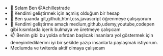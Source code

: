 - 👋 Selam Ben @Achillestrade
- 👀 Kendimi geliştirmek için açmiış olduğum bir hesap
- 🌱 Ben şuanda git,github,html,css,javascript öğrenmeye çalışıyorum
- 💞️ Kendimi geliştirme amaçlı medium,github,udemy,youtube,codepen gibi kısımlarda içerik bulmaya ve üretmeye çalışıcam
- 📫 Benim gibi bu yolda sıfırdan başlıcak insanlara yol göstermek için deneyimlediklerimi iyi bir şekilde yazıp insanlarla paylaşmak istiyorum.
- Mediumda ve twiterda aktif olmaya çalışıcam

<!---
Achillestrade/Achillestrade is a ✨ special ✨ repository because its `README.md` (this file) appears on your GitHub profile.
You can click the Preview link to take a look at your changes.
--->
